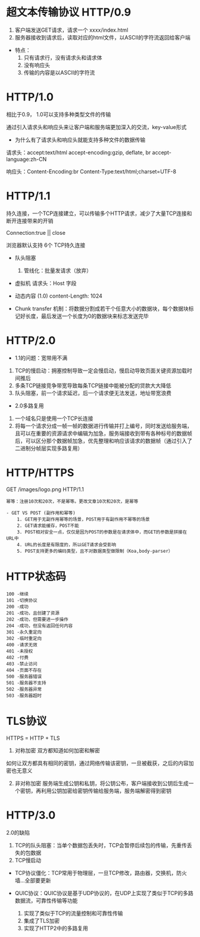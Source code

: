 # 超文本传输协议 HTTP/0.9
1. 客户端发送GET请求，请求一个 xxxx/index.html
2. 服务器接收到请求后，读取对应的html文件，以ASCII的字符流返回给客户端

- 特点：
    1. 只有请求行，没有请求头和请求体
    2. 没有响应头
    3. 传输的内容是以ASCII的字符流

# HTTP/1.0
 相比于0.9， 1.0可以支持多种类型文件的传输

 通过引入请求头和响应头来让客户端和服务端更加深入的交流，key-value形式

 - 为什么有了请求头和响应头就能支持多种文件的数据传输

 请求头：accept:text/html
        accept-encoding:gzip, deflate, br
        accept-language:zh-CN

 响应头：Content-Encoding:br
        Content-Type:text/html;charset=UTF-8
        

# HTTP/1.1
 持久连接，一个TCP连接建立，可以传输多个HTTP请求，减少了大量TCP连接和断开连接带来的开销

 Connection:true || close

 浏览器默认支持 6个 TCP持久连接

 - 队头阻塞
    1. 管线化：批量发请求（放弃）
 - 虚拟机
    请求头：Host 字段


 - 动态内容
    (1.0) content-Length: 1024

 - Chunk transfer 机制：将数据分割成若干个任意大小的数据块，每个数据块标记好长度，最后发送一个长度为0的数据块来标志发送完毕


# HTTP/2.0

 - 1.1的问题：宽带用不满
  1. TCP的慢启动：拥塞控制导致一定会慢启动，慢启动导致页面关键资源加载时间推后
  2. 多条TCP链接竞争带宽导致每条TCP链接中能被分配的贷款大大降低
  3. 队头阻塞，前一个请求延迟，后一个请求便无法发送，地址带宽浪费

 - 2.0多路复用
  1. 一个域名只是使用一个TCP长连接
  2. 将每一个请求分成一帧一帧的数据进行传输并打上编号，同时发送给服务端，且可以在重要的资源请求中编辑为加急，服务端接收到带有各种标号的数据帧后，可以区分那个数据帧加急，优先整理和响应该请求的数据帧（通过引入了二进制分帧层实现多路复用）

# HTTP/HTTPS

 GET  /images/logo.png  HTTP/1.1

    幂等：注册10次和20次，不是幂等。更改文章10次和20次，是幂等

    - GET VS POST (副作用和幂等)
        1. GET用于无副作用幂等的场景，POST用于有副作用不幂等的场景
        2. GET请求能缓存，POST不能
        3. POST相对安全一点，仅仅是因为POST的参数是在请求体中，而GET的参数是拼接在URL中
        4. URL的长度是有限度的，所以GET请求会受影响
        5. POST支持更多的编码类型，且不对数据类型做限制（Koa,body-parser）


# HTTP状态码
    100 -继续
    101 -切换协议
    200 -成功
    201 -成功，且创建了资源
    202 -成功，但需要进一步操作
    204 -成功，但没有返回任何内容
    301 -永久重定向
    302 -临时重定向
    400 -请求无效
    401 -未授权
    402 -付费
    403 -禁止访问
    404 -页面不存在
    500 -服务器错误
    501 -服务器不支持
    502 -服务器异常
    503 -服务器超时

# TLS协议
 HTTPS = HTTP + TLS

 1. 对称加密
    双方都知道如何加密和解密

 如何让双方都具有相同的密钥，通过网络传输该密钥，一旦被截获，之后的内容加密也无意义

 2. 非对称加密
    服务端生成公钥和私钥，将公钥公布，客户端接收到公钥后生成一个密钥，再利用公钥加密给密钥传输给服务端，服务端解密得到密钥

# HTTP/3.0
 2.0的缺陷
  1. TCP的队头阻塞：当单个数据包丢失时，TCP会暂停后续包的传输，先重传丢失的包数据
  2. TCP慢启动

  - TCP协议僵化：TCP常用于物理层，一旦TCP修改，路由器，交换机，防火墙...全部要更新

  - QUIC协议：QUIC协议是基于UDP协议的，在UDP上实现了类似于TCP的多路数据流，可靠性传输等功能
    1. 实现了类似于TCP的流量控制和可靠性传输
    2. 集成了TLS加密
    3. 实现了HTTP2中的多路复用